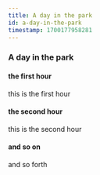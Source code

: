 ```yaml
---
title: A day in the park
id: a-day-in-the-park
timestamp: 1700177958281
---
```


### A day in the park

#### the first hour

this is the first hour

#### the second hour

this is the second hour

#### and so on

and so forth